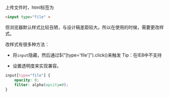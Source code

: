 上传文件时，html标签为
```html
<input type="file" >
```
但浏览器默认样式比较丑陋，与设计稿差距较大。所以在使用的时候，需要更改样式。

改样式有很多种方法：
- 将`input`隐藏，然后通过$("[type='file']").click()来触发
Tip：在IE8中不支持

- 设置透明度来实现兼容。
```css
input[type="file"] {
    opacity: 0;
    filter: alpha(opcity=0);
}
```